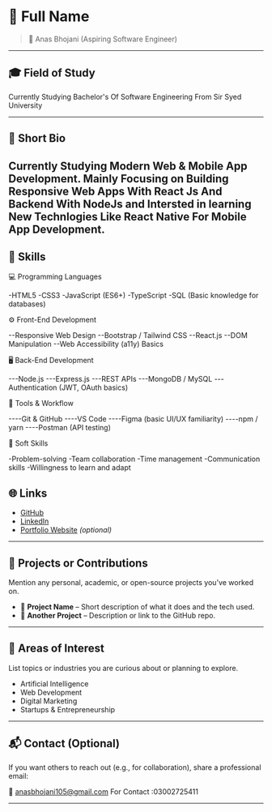# 👤 Full Name

> 📌 Anas Bhojani (Aspiring Software Engineer)

---

## 🎓 Field of Study
Currently Studying Bachelor's Of Software Engineering From Sir Syed University

---

## 🧾 Short Bio

Currently Studying Modern Web & Mobile App Development. Mainly Focusing on Building Responsive Web Apps With React Js And Backend With NodeJs and Intersted in learning New Technlogies Like React Native For Mobile App Development.  
---

## 💼 Skills

💻 Programming Languages

-HTML5
-CSS3
-JavaScript (ES6+)
-TypeScript
-SQL (Basic knowledge for databases)

⚙️ Front-End Development

--Responsive Web Design
--Bootstrap / Tailwind CSS
--React.js 
--DOM Manipulation
--Web Accessibility (a11y) Basics

🖥️ Back-End Development

---Node.js
---Express.js
---REST APIs
---MongoDB / MySQL
---Authentication (JWT, OAuth basics)

🔧 Tools & Workflow

----Git & GitHub
----VS Code
----Figma (basic UI/UX familiarity)
----npm / yarn
----Postman (API testing)

🚀 Soft Skills

-Problem-solving
-Team collaboration
-Time management
-Communication skills
-Willingness to learn and adapt


## 🌐 Links

- [GitHub](https://github.com/yourusername)
- [LinkedIn](https://linkedin.com/in/yourusername)
- [Portfolio Website](https://yourwebsite.com) *(optional)*

---

## 🚀 Projects or Contributions

Mention any personal, academic, or open-source projects you’ve worked on.

- 📂 **Project Name** – Short description of what it does and the tech used.
- 📂 **Another Project** – Description or link to the GitHub repo.

---

## 🎯 Areas of Interest

List topics or industries you are curious about or planning to explore.

- Artificial Intelligence
- Web Development
- Digital Marketing
- Startups & Entrepreneurship

---

## 📬 Contact (Optional)

If you want others to reach out (e.g., for collaboration), share a professional email:

📧 anasbhojani105@gmail.com
For Contact :03002725411

---